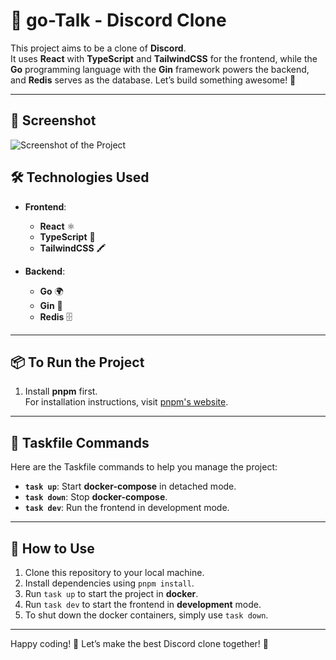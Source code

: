 # 🚀 **go-Talk** - Discord Clone

This project aims to be a clone of **Discord**.  
It uses **React** with **TypeScript** and **TailwindCSS** for the frontend, while the **Go** programming language with the **Gin** framework powers the backend, and **Redis** serves as the database. Let’s build something awesome! 💬

---

## 📸 **Screenshot**
![Screenshot of the Project](https://imgur.com/a/DbsnDWL)


## 🛠 **Technologies Used**

- **Frontend**:  
  - **React** ⚛️  
  - **TypeScript** 📝  
  - **TailwindCSS** 🖍️  

- **Backend**:  
  - **Go** 🌍  
  - **Gin** 🚀  
  - **Redis** 🗄️  

---

## 📦 **To Run the Project**

1. Install **pnpm** first.  
   For installation instructions, visit [pnpm's website](https://pnpm.io).

---

## 🧰 **Taskfile Commands**

Here are the Taskfile commands to help you manage the project:

- **`task up`**: Start **docker-compose** in detached mode.
- **`task down`**: Stop **docker-compose**.
- **`task dev`**: Run the frontend in development mode.

---

## 📝 **How to Use**

1. Clone this repository to your local machine.
2. Install dependencies using `pnpm install`.
3. Run `task up` to start the project in **docker**.
4. Run `task dev` to start the frontend in **development** mode.
5. To shut down the docker containers, simply use `task down`.

---

Happy coding! 🎉 Let’s make the best Discord clone together! 👾
